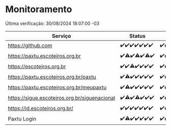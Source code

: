 # Monitoramento

Última verificação: 30/08/2024 18:07:00 -03

|Serviço|Status|Últimas 24h|
|---|---|---|
|https://github.com|<span title="2024-08-23: OK=24">✔️</span><span title="2024-08-24: OK=24">✔️</span><span title="2024-08-25: OK=23">✔️</span><span title="2024-08-26: OK=23">✔️</span><span title="2024-08-27: OK=23">✔️</span><span title="2024-08-28: OK=23">✔️</span><span title="2024-08-29: OK=21">✔️</span>|<span title="29/08/2024 19:07:00 -03 : 200">✔️</span><span title="29/08/2024 20:07:00 -03 : 200">✔️</span><span title="29/08/2024 21:37:00 -03 : 200">✔️</span><span title="29/08/2024 23:04:00 -03 : 200">✔️</span><span title="30/08/2024 00:08:00 -03 : 200">✔️</span><span title="30/08/2024 01:10:00 -03 : 200">✔️</span><span title="30/08/2024 02:08:00 -03 : 200">✔️</span><span title="30/08/2024 03:11:00 -03 : 200">✔️</span><span title="30/08/2024 04:07:00 -03 : 200">✔️</span><span title="30/08/2024 05:11:00 -03 : 200">✔️</span><span title="30/08/2024 06:09:00 -03 : 200">✔️</span><span title="30/08/2024 07:08:00 -03 : 200">✔️</span><span title="30/08/2024 08:08:00 -03 : 200">✔️</span><span title="30/08/2024 09:13:00 -03 : 200">✔️</span><span title="30/08/2024 10:13:00 -03 : 200">✔️</span><span title="30/08/2024 11:07:00 -03 : 200">✔️</span><span title="30/08/2024 12:08:00 -03 : 200">✔️</span><span title="30/08/2024 13:08:00 -03 : 200">✔️</span><span title="30/08/2024 14:07:00 -03 : 200">✔️</span><span title="30/08/2024 15:10:00 -03 : 200">✔️</span><span title="30/08/2024 16:05:00 -03 : 200">✔️</span><span title="30/08/2024 17:09:00 -03 : 200">✔️</span><span title="30/08/2024 18:07:00 -03 : 200">✔️</span>|
|https://paxtu.escoteiros.org.br|<span title="2024-08-23: OK=24">✔️</span><span title="2024-08-24: OK=23, Falhas=1">⚠️</span><span title="2024-08-25: OK=23">✔️</span><span title="2024-08-26: OK=21, Falhas=2">⚠️</span><span title="2024-08-27: OK=23">✔️</span><span title="2024-08-28: OK=22, Falhas=1">⚠️</span><span title="2024-08-29: OK=21">✔️</span>|<span title="29/08/2024 19:07:00 -03 : 200">✔️</span><span title="29/08/2024 20:07:00 -03 : 200">✔️</span><span title="29/08/2024 21:37:00 -03 : 200">✔️</span><span title="29/08/2024 23:04:00 -03 : 200">✔️</span><span title="30/08/2024 00:08:00 -03 : 200">✔️</span><span title="30/08/2024 01:10:00 -03 : 200">✔️</span><span title="30/08/2024 02:08:00 -03 : 200">✔️</span><span title="30/08/2024 03:11:00 -03 : 200">✔️</span><span title="30/08/2024 04:07:00 -03 : 200">✔️</span><span title="30/08/2024 05:11:00 -03 : 200">✔️</span><span title="30/08/2024 06:09:00 -03 : 200">✔️</span><span title="30/08/2024 07:08:00 -03 : 200">✔️</span><span title="30/08/2024 08:08:00 -03 : 200">✔️</span><span title="30/08/2024 09:13:00 -03 : 200">✔️</span><span title="30/08/2024 10:13:00 -03 : 200">✔️</span><span title="30/08/2024 11:07:00 -03 : 200">✔️</span><span title="30/08/2024 12:08:00 -03 : 0">❌</span><span title="30/08/2024 13:08:00 -03 : 200">✔️</span><span title="30/08/2024 14:07:00 -03 : 200">✔️</span><span title="30/08/2024 15:10:00 -03 : 200">✔️</span><span title="30/08/2024 16:05:00 -03 : 200">✔️</span><span title="30/08/2024 17:09:00 -03 : 200">✔️</span><span title="30/08/2024 18:07:00 -03 : 200">✔️</span>|
|https://escoteiros.org.br|<span title="2024-08-23: OK=24">✔️</span><span title="2024-08-24: OK=24">✔️</span><span title="2024-08-25: OK=22, Falhas=1">⚠️</span><span title="2024-08-26: OK=23">✔️</span><span title="2024-08-27: OK=23">✔️</span><span title="2024-08-28: OK=23">✔️</span><span title="2024-08-29: OK=21">✔️</span>|<span title="29/08/2024 19:07:00 -03 : 200">✔️</span><span title="29/08/2024 20:07:00 -03 : 200">✔️</span><span title="29/08/2024 21:37:00 -03 : 200">✔️</span><span title="29/08/2024 23:04:00 -03 : 200">✔️</span><span title="30/08/2024 00:08:00 -03 : 200">✔️</span><span title="30/08/2024 01:10:00 -03 : 200">✔️</span><span title="30/08/2024 02:08:00 -03 : 200">✔️</span><span title="30/08/2024 03:11:00 -03 : 200">✔️</span><span title="30/08/2024 04:07:00 -03 : 200">✔️</span><span title="30/08/2024 05:11:00 -03 : 200">✔️</span><span title="30/08/2024 06:09:00 -03 : 200">✔️</span><span title="30/08/2024 07:08:00 -03 : 200">✔️</span><span title="30/08/2024 08:08:00 -03 : 200">✔️</span><span title="30/08/2024 09:13:00 -03 : 200">✔️</span><span title="30/08/2024 10:13:00 -03 : 200">✔️</span><span title="30/08/2024 11:07:00 -03 : 200">✔️</span><span title="30/08/2024 12:08:00 -03 : 200">✔️</span><span title="30/08/2024 13:08:00 -03 : 200">✔️</span><span title="30/08/2024 14:07:00 -03 : 200">✔️</span><span title="30/08/2024 15:10:00 -03 : 200">✔️</span><span title="30/08/2024 16:05:00 -03 : 200">✔️</span><span title="30/08/2024 17:09:00 -03 : 200">✔️</span><span title="30/08/2024 18:07:00 -03 : 200">✔️</span>|
|https://paxtu.escoteiros.org.br/paxtu|<span title="2024-08-23: OK=24">✔️</span><span title="2024-08-24: OK=23, Falhas=1">⚠️</span><span title="2024-08-25: OK=23">✔️</span><span title="2024-08-26: OK=23">✔️</span><span title="2024-08-27: OK=23">✔️</span><span title="2024-08-28: OK=23">✔️</span><span title="2024-08-29: OK=21">✔️</span>|<span title="29/08/2024 19:07:00 -03 : 200">✔️</span><span title="29/08/2024 20:07:00 -03 : 200">✔️</span><span title="29/08/2024 21:37:00 -03 : 200">✔️</span><span title="29/08/2024 23:04:00 -03 : 200">✔️</span><span title="30/08/2024 00:08:00 -03 : 200">✔️</span><span title="30/08/2024 01:10:00 -03 : 200">✔️</span><span title="30/08/2024 02:08:00 -03 : 200">✔️</span><span title="30/08/2024 03:11:00 -03 : 200">✔️</span><span title="30/08/2024 04:07:00 -03 : 200">✔️</span><span title="30/08/2024 05:11:00 -03 : 200">✔️</span><span title="30/08/2024 06:09:00 -03 : 200">✔️</span><span title="30/08/2024 07:08:00 -03 : 200">✔️</span><span title="30/08/2024 08:08:00 -03 : 200">✔️</span><span title="30/08/2024 09:13:00 -03 : 200">✔️</span><span title="30/08/2024 10:14:00 -03 : 200">✔️</span><span title="30/08/2024 11:07:00 -03 : 200">✔️</span><span title="30/08/2024 12:08:00 -03 : 200">✔️</span><span title="30/08/2024 13:08:00 -03 : 200">✔️</span><span title="30/08/2024 14:07:00 -03 : 200">✔️</span><span title="30/08/2024 15:10:00 -03 : 200">✔️</span><span title="30/08/2024 16:05:00 -03 : 200">✔️</span><span title="30/08/2024 17:09:00 -03 : 200">✔️</span><span title="30/08/2024 18:07:00 -03 : 200">✔️</span>|
|https://paxtu.escoteiros.org.br/meupaxtu|<span title="2024-08-23: OK=24">✔️</span><span title="2024-08-24: OK=23, Falhas=1">⚠️</span><span title="2024-08-25: OK=23">✔️</span><span title="2024-08-26: OK=23">✔️</span><span title="2024-08-27: OK=23">✔️</span><span title="2024-08-28: OK=23">✔️</span><span title="2024-08-29: OK=21">✔️</span>|<span title="29/08/2024 19:07:00 -03 : 200">✔️</span><span title="29/08/2024 20:07:00 -03 : 200">✔️</span><span title="29/08/2024 21:37:00 -03 : 200">✔️</span><span title="29/08/2024 23:04:00 -03 : 200">✔️</span><span title="30/08/2024 00:08:00 -03 : 200">✔️</span><span title="30/08/2024 01:10:00 -03 : 200">✔️</span><span title="30/08/2024 02:08:00 -03 : 200">✔️</span><span title="30/08/2024 03:11:00 -03 : 200">✔️</span><span title="30/08/2024 04:07:00 -03 : 200">✔️</span><span title="30/08/2024 05:11:00 -03 : 200">✔️</span><span title="30/08/2024 06:09:00 -03 : 200">✔️</span><span title="30/08/2024 07:08:00 -03 : 200">✔️</span><span title="30/08/2024 08:08:00 -03 : 200">✔️</span><span title="30/08/2024 09:13:00 -03 : 200">✔️</span><span title="30/08/2024 10:14:00 -03 : 200">✔️</span><span title="30/08/2024 11:07:00 -03 : 200">✔️</span><span title="30/08/2024 12:08:00 -03 : 200">✔️</span><span title="30/08/2024 13:09:00 -03 : 200">✔️</span><span title="30/08/2024 14:07:00 -03 : 200">✔️</span><span title="30/08/2024 15:10:00 -03 : 200">✔️</span><span title="30/08/2024 16:05:00 -03 : 200">✔️</span><span title="30/08/2024 17:09:00 -03 : 200">✔️</span><span title="30/08/2024 18:07:00 -03 : 200">✔️</span>|
|https://sigue.escoteiros.org.br/siguenacional|<span title="2024-08-23: OK=24">✔️</span><span title="2024-08-24: OK=23, Falhas=1">⚠️</span><span title="2024-08-25: OK=23">✔️</span><span title="2024-08-26: OK=21, Falhas=2">⚠️</span><span title="2024-08-27: OK=23">✔️</span><span title="2024-08-28: OK=23">✔️</span><span title="2024-08-29: OK=21">✔️</span>|<span title="29/08/2024 19:07:00 -03 : 200">✔️</span><span title="29/08/2024 20:07:00 -03 : 200">✔️</span><span title="29/08/2024 21:37:00 -03 : 200">✔️</span><span title="29/08/2024 23:04:00 -03 : 200">✔️</span><span title="30/08/2024 00:08:00 -03 : 200">✔️</span><span title="30/08/2024 01:10:00 -03 : 200">✔️</span><span title="30/08/2024 02:08:00 -03 : 200">✔️</span><span title="30/08/2024 03:11:00 -03 : 200">✔️</span><span title="30/08/2024 04:07:00 -03 : 200">✔️</span><span title="30/08/2024 05:11:00 -03 : 200">✔️</span><span title="30/08/2024 06:09:00 -03 : 200">✔️</span><span title="30/08/2024 07:08:00 -03 : 200">✔️</span><span title="30/08/2024 08:08:00 -03 : 200">✔️</span><span title="30/08/2024 09:13:00 -03 : 200">✔️</span><span title="30/08/2024 10:14:00 -03 : 200">✔️</span><span title="30/08/2024 11:07:00 -03 : 200">✔️</span><span title="30/08/2024 12:08:00 -03 : 200">✔️</span><span title="30/08/2024 13:09:00 -03 : 200">✔️</span><span title="30/08/2024 14:07:00 -03 : 200">✔️</span><span title="30/08/2024 15:10:00 -03 : 200">✔️</span><span title="30/08/2024 16:05:00 -03 : 200">✔️</span><span title="30/08/2024 17:09:00 -03 : 200">✔️</span><span title="30/08/2024 18:07:00 -03 : 200">✔️</span>|
|https://id.escoteiros.org.br/|<span title="2024-08-23: OK=24">✔️</span><span title="2024-08-24: OK=24">✔️</span><span title="2024-08-25: OK=23">✔️</span><span title="2024-08-26: OK=23">✔️</span><span title="2024-08-27: OK=23">✔️</span><span title="2024-08-28: OK=23">✔️</span><span title="2024-08-29: OK=21">✔️</span>|<span title="29/08/2024 19:07:00 -03 : 200">✔️</span><span title="29/08/2024 20:07:00 -03 : 200">✔️</span><span title="29/08/2024 21:37:00 -03 : 200">✔️</span><span title="29/08/2024 23:04:00 -03 : 200">✔️</span><span title="30/08/2024 00:08:00 -03 : 200">✔️</span><span title="30/08/2024 01:10:00 -03 : 200">✔️</span><span title="30/08/2024 02:08:00 -03 : 200">✔️</span><span title="30/08/2024 03:11:00 -03 : 200">✔️</span><span title="30/08/2024 04:07:00 -03 : 200">✔️</span><span title="30/08/2024 05:11:00 -03 : 200">✔️</span><span title="30/08/2024 06:09:00 -03 : 200">✔️</span><span title="30/08/2024 07:08:00 -03 : 200">✔️</span><span title="30/08/2024 08:08:00 -03 : 200">✔️</span><span title="30/08/2024 09:13:00 -03 : 200">✔️</span><span title="30/08/2024 10:14:00 -03 : 200">✔️</span><span title="30/08/2024 11:07:00 -03 : 200">✔️</span><span title="30/08/2024 12:08:00 -03 : 200">✔️</span><span title="30/08/2024 13:09:00 -03 : 200">✔️</span><span title="30/08/2024 14:07:00 -03 : 200">✔️</span><span title="30/08/2024 15:10:00 -03 : 200">✔️</span><span title="30/08/2024 16:05:00 -03 : 200">✔️</span><span title="30/08/2024 17:09:00 -03 : 200">✔️</span><span title="30/08/2024 18:07:00 -03 : 200">✔️</span>|
|Paxtu Login|<span title="2024-08-23: OK=24">✔️</span><span title="2024-08-24: OK=23, Falhas=1">⚠️</span><span title="2024-08-25: OK=23">✔️</span><span title="2024-08-26: OK=23">✔️</span><span title="2024-08-27: OK=23">✔️</span><span title="2024-08-28: OK=23">✔️</span><span title="2024-08-29: OK=21">✔️</span>|<span title="29/08/2024 19:07:00 -03 : 200">✔️</span><span title="29/08/2024 20:07:00 -03 : 200">✔️</span><span title="29/08/2024 21:37:00 -03 : 200">✔️</span><span title="29/08/2024 23:04:00 -03 : 200">✔️</span><span title="30/08/2024 00:08:00 -03 : 200">✔️</span><span title="30/08/2024 01:10:00 -03 : 200">✔️</span><span title="30/08/2024 02:08:00 -03 : 200">✔️</span><span title="30/08/2024 03:11:00 -03 : 200">✔️</span><span title="30/08/2024 04:07:00 -03 : 200">✔️</span><span title="30/08/2024 05:11:00 -03 : 200">✔️</span><span title="30/08/2024 06:09:00 -03 : 200">✔️</span><span title="30/08/2024 07:08:00 -03 : 200">✔️</span><span title="30/08/2024 08:08:00 -03 : 200">✔️</span><span title="30/08/2024 09:13:00 -03 : 200">✔️</span><span title="30/08/2024 10:14:00 -03 : 200">✔️</span><span title="30/08/2024 11:07:00 -03 : 200">✔️</span><span title="30/08/2024 12:08:00 -03 : 200">✔️</span><span title="30/08/2024 13:09:00 -03 : 200">✔️</span><span title="30/08/2024 14:07:00 -03 : 200">✔️</span><span title="30/08/2024 15:10:00 -03 : 200">✔️</span><span title="30/08/2024 16:05:00 -03 : 200">✔️</span><span title="30/08/2024 17:09:00 -03 : 200">✔️</span><span title="30/08/2024 18:07:00 -03 : 200">✔️</span>|
